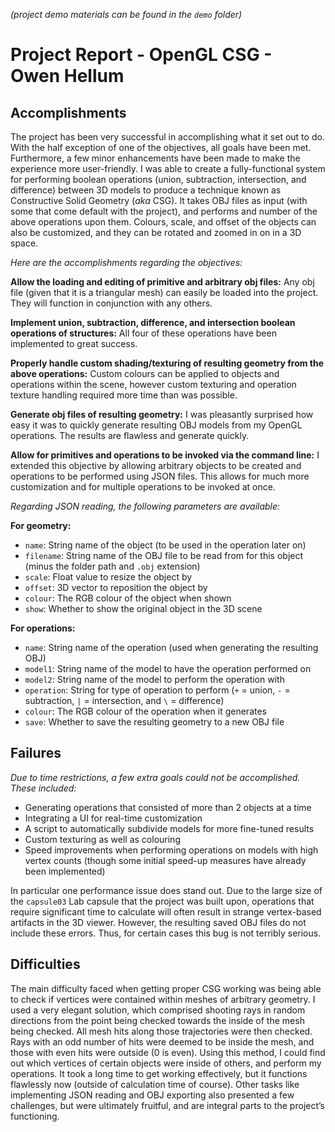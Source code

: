 *(project demo materials can be found in the `demo` folder)*

# Project Report - OpenGL CSG - Owen Hellum



## Accomplishments

The project has been very successful in accomplishing what it set out to do. With the half exception of one of the objectives, all goals have been met. Furthermore, a few minor enhancements have been made to make the experience more user-friendly. I was able to create a fully-functional system for performing boolean operations (union, subtraction, intersection, and difference) between 3D models to produce a technique known as Constructive Solid Geometry (*aka* CSG). It takes OBJ files as input (with some that come default with the project), and performs and number of the above operations upon them. Colours, scale, and offset of the objects can also be customized, and they can be rotated and zoomed in on in a 3D space.



*Here are the accomplishments regarding the objectives:*

**Allow the loading and editing of primitive and arbitrary obj files:** Any obj file (given that it is a triangular mesh) can easily be loaded into the project. They will function in conjunction with any others.

**Implement union, subtraction, difference, and intersection boolean operations of structures:** All four of these operations have been implemented to great success.

**Properly handle custom shading/texturing of resulting geometry from the above operations:** Custom colours can be applied to objects and operations within the scene, however custom texturing and operation texture handling required more time than was possible.

**Generate obj files of resulting geometry:** I was pleasantly surprised how easy it was to quickly generate resulting OBJ models from my OpenGL operations. The results are flawless and generate quickly.

**Allow for primitives and operations to be invoked via the command line:** I extended this objective by allowing arbitrary objects to be created and operations to be performed using JSON files. This allows for much more customization and for multiple operations to be invoked at once.



*Regarding JSON reading, the following parameters are available:*

**For geometry:**

- `name`: String name of the object (to be used in the operation later on)
- `filename`: String name of the OBJ file to be read from for this object (minus the folder path and `.obj` extension)
- `scale`: Float value to resize the object by
- `offset`: 3D vector to reposition the object by
- `colour`: The RGB colour of the object when shown
- `show`: Whether to show the original object in the 3D scene

**For operations:**

- `name`: String name of the operation (used when generating the resulting OBJ)
- `model1`: String name of the model to have the operation performed on
- `model2`: String name of the model to perform the operation with
- `operation`: String for type of operation to perform (`+` = union, `-` = subtraction, `|` = intersection, and `\` = difference)
- `colour`: The RGB colour of the operation when it generates
- `save`: Whether to save the resulting geometry to a new OBJ file



## Failures

*Due to time restrictions, a few extra goals could not be accomplished. These included:*

- Generating operations that consisted of more than 2 objects at a time
- Integrating a UI for real-time customization
- A script to automatically subdivide models for more fine-tuned results
- Custom texturing as well as colouring
- Speed improvements when performing operations on models with high vertex counts (though some initial speed-up measures have already been implemented)



In particular one performance issue does stand out. Due to the large size of the `capsule03` Lab capsule that the project was built upon, operations that require significant time to calculate will often result in strange vertex-based artifacts in the 3D viewer. However, the resulting saved OBJ files do not include these errors. Thus, for certain cases this bug is not terribly serious.



## Difficulties

The main difficulty faced when getting proper CSG working was being able to check if vertices were contained within meshes of arbitrary geometry. I used a very elegant solution, which comprised shooting rays in random directions from the point being checked towards the inside of the mesh being checked. All mesh hits along those trajectories were then checked. Rays with an odd number of hits were deemed to be inside the mesh, and those with even hits were outside (0 is even). Using this method, I could find out which vertices of certain objects were inside of others, and perform my operations. It took a long time to get working effectively, but it functions flawlessly now (outside of calculation time of course). Other tasks like implementing JSON reading and OBJ exporting also presented a few challenges, but were ultimately fruitful, and are integral parts to the project’s functioning.
